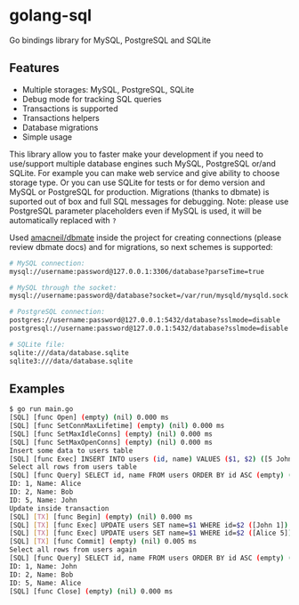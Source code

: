 # golang-sql

Go bindings library for MySQL, PostgreSQL and SQLite

## Features

- Multiple storages: MySQL, PostgreSQL, SQLite
- Debug mode for tracking SQL queries
- Transactions is supported
- Transactions helpers
- Database migrations
- Simple usage

This library allow you to faster make your development if you need to use/support multiple database engines such MySQL, PostgreSQL or/and SQLite. For example you can make web service and give ability to choose storage type. Or you can use SQLite for tests or for demo version and MySQL or PostgreSQL for production. Migrations (thanks to dbmate) is suported out of box and full SQL messages for debugging. Note: please use PostgreSQL parameter placeholders even if MySQL is used, it will be automatically replaced with `?`

Used [amacneil/dbmate](https://github.com/amacneil/dbmate) inside the project for creating connections (please review dbmate docs) and for migrations, so next schemes is supported:

```sh
# MySQL connection:
mysql://username:password@127.0.0.1:3306/database?parseTime=true

# MySQL through the socket:
mysql://username:password@/database?socket=/var/run/mysqld/mysqld.sock

# PostgreSQL connection:
postgres://username:password@127.0.0.1:5432/database?sslmode=disable
postgresql://username:password@127.0.0.1:5432/database?sslmode=disable

# SQLite file:
sqlite:///data/database.sqlite
sqlite3:///data/database.sqlite
```

## Examples

```sh
$ go run main.go
[SQL] [func Open] (empty) (nil) 0.000 ms
[SQL] [func SetConnMaxLifetime] (empty) (nil) 0.000 ms
[SQL] [func SetMaxIdleConns] (empty) (nil) 0.000 ms
[SQL] [func SetMaxOpenConns] (empty) (nil) 0.000 ms
Insert some data to users table
[SQL] [func Exec] INSERT INTO users (id, name) VALUES ($1, $2) ([5 John]) (nil) 0.004 ms
Select all rows from users table
[SQL] [func Query] SELECT id, name FROM users ORDER BY id ASC (empty) (nil) 0.000 ms
ID: 1, Name: Alice
ID: 2, Name: Bob
ID: 5, Name: John
Update inside transaction
[SQL] [TX] [func Begin] (empty) (nil) 0.000 ms
[SQL] [TX] [func Exec] UPDATE users SET name=$1 WHERE id=$2 ([John 1]) (nil) 0.000 ms
[SQL] [TX] [func Exec] UPDATE users SET name=$1 WHERE id=$2 ([Alice 5]) (nil) 0.000 ms
[SQL] [TX] [func Commit] (empty) (nil) 0.005 ms
Select all rows from users again
[SQL] [func Query] SELECT id, name FROM users ORDER BY id ASC (empty) (nil) 0.000 ms
ID: 1, Name: John
ID: 2, Name: Bob
ID: 5, Name: Alice
[SQL] [func Close] (empty) (nil) 0.000 ms
```
